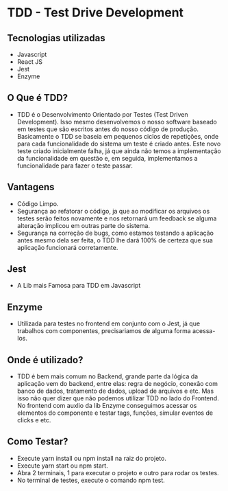 # TDD - Test Drive Development

## Tecnologias utilizadas

- Javascript
- React JS
- Jest 
- Enzyme

## O Que é TDD?

- TDD é o Desenvolvimento Orientado por Testes (Test Driven Development). Isso mesmo desenvolvemos o nosso software baseado em testes que são escritos antes do nosso código de produção. Basicamente o TDD se baseia em pequenos ciclos de repetições, onde para cada funcionalidade do sistema um teste é criado antes. Este novo teste criado inicialmente falha, já que ainda não temos a implementação da funcionalidade em questão e, em seguida, implementamos a funcionalidade para fazer o teste passar.

## Vantagens 

- Código Limpo.
- Segurança ao refatorar o código, ja que ao modificar os arquivos os testes serão feitos novamente e nos retornará um feedback se alguma alteração implicou em outras parte do sistema.
- Segurança na correção de bugs, como estamos testando a aplicação antes mesmo dela ser feita, o TDD lhe dará 100% de certeza que sua aplicação funcionará corretamente.

## Jest

- A Lib mais Famosa para TDD em Javascript

## Enzyme

- Utilizada para testes no frontend em conjunto com o Jest, já que trabalhos com componentes, precisariamos de alguma forma acessa-los. 
## Onde é utilizado?

- TDD é bem mais comum no Backend, grande parte da lógica da aplicação vem do backend, entre elas: regra de negócio, conexão com banco de dados, tratamento de dados, upload de arquivos e etc. Mas isso não quer dizer que não podemos utilizar TDD no lado do Frontend. No frontend com auxlio da lib Enzyme conseguimos acessar os elementos do componente e testar tags, funções, simular eventos de clicks e etc.

## Como Testar?

- Execute yarn install ou npm install na raiz do projeto.
- Execute yarn start ou npm start.
- Abra 2 terminais, 1 para executar o projeto e outro para rodar os testes.
- No terminal de testes, execute o comando npm test. 